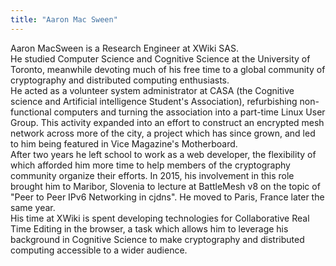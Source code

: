 ```yaml
---
title: "Aaron Mac Sween"
---
```


Aaron MacSween is a Research Engineer at XWiki SAS.  
He studied Computer Science and Cognitive Science at the University of
Toronto, meanwhile devoting much of his free time to a global community
of cryptography and distributed computing enthusiasts.  
He acted as a volunteer system administrator at CASA (the Cognitive
science and Artificial intelligence Student's Association), refurbishing
non-functional computers and turning the association into a part-time
Linux User Group. This activity expanded into an effort to construct an
encrypted mesh network across more of the city, a project which has
since grown, and led to him being featured in Vice Magazine's
Motherboard.  
After two years he left school to work as a web developer, the
flexibility of which afforded him more time to help members of the
cryptography community organize their efforts. In 2015, his involvement
in this role brought him to Maribor, Slovenia to lecture at BattleMesh
v8 on the topic of "Peer to Peer IPv6 Networking in cjdns". He moved to
Paris, France later the same year.  
His time at XWiki is spent developing technologies for Collaborative
Real Time Editing in the browser, a task which allows him to leverage
his background in Cognitive Science to make cryptography and distributed
computing accessible to a wider audience.
